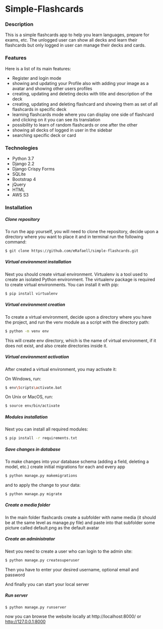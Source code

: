 # Simple-Flashcards
### Description
This is a simple flashcards app to help you learn languages, prepare for exams, etc. The unlogged user can show all decks and learn their flashcards but only logged in user can manage their decks and cards.

### Features
Here is a list of its main features:
- Register and login mode
- showing and updating your Profile also with adding your image as a avatar and showing other users profiles
- creating, updating and deleting decks with title and description of the deck
- creating, updating and deleting flashcard and showing them as set of all flashcards in specific deck
- learning flashcards mode where you can display one side of flashcard and clicking on it you can see its translation
- possibility to learn of random flashcards or one after the other 
- showing all decks of logged in user in the sidebar
- searching specific deck or card

### Technologies
- Python 3.7
- Django 2.2
- Django Crispy Forms
- SQLite
- Bootstrap 4
- jQuery
- HTML
- AWS S3


### Installation

##### Clone repository

To run the app yourself, you will need to clone the repository, decide upon a directory where you want to place it and in terminal run the following command:
```sh
$ git clone https://github.com/eRafaell/simple-flashcards.git
```

##### Virtual environment installation

Next you should create virtual environment. Virtualenv is a tool used to create an isolated Python environment. The virtualenv package is required to create virtual environments. You can install it with pip:
```sh
$ pip install virtualenv
```

##### Virtual environment creation

To create a virtual environment, decide upon a directory where you have the project, and run the venv module as a script with the directory path:
```sh
$ python -m venv env
```
This will create env directory, which is the name of virtual environment, if it does not exist, and also create directories inside it.

##### Virtual environment activation

After created a virtual environment, you may activate it:

On Windows, run:
```sh
$ env\Scripts\activate.bat
```
On Unix or MacOS, run:
```sh
$ source env/bin/activate
```

##### Modules installation

Next you can install all required modules:
```sh
$ pip install -r requirements.txt
```

##### Save changes in database

To make changes into your database schema (adding a field, deleting a model, etc.) create initial migrations for each and every app
```sh
$ python manage.py makemigrations 
```
and to apply the change to your data:
```sh
$ python manage.py migrate
```

##### Create a media folder
In the main folder flashcards create a subfolder with name media (it should be at the same level as manage.py file) and paste into that subfolder some picture called default.png as the default avatar

##### Create an administrator

Next you need to create a user who can login to the admin site:
```sh
$ python manage.py createsuperuser
```
Then you have to enter your desired username, optional email and password

And finally you can start your local server

##### Run server

```sh
$ python manage.py runserver
```
now you can browse the website locally at http://localhost:8000/ or http://127.0.0.1:8000

